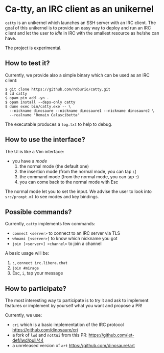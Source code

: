# Ca-tty, an IRC client as an unikernel

`catty` is an unikernel which launches an SSH server with an IRC client. The
goal of this unikernel is to provide an easy way to deploy and run an IRC client
and let the user to _idle_ in IRC with the smallest resource as he/she can have.

The project is experimental.

## How to test it?

Currently, we provide also a simple binary which can be used as an IRC client:
```shell-session
$ git clone https://github.com/roburio/catty.git
$ cd catty
$ opam pin add -yn .
$ opam install --deps-only catty
$ dune exec bin/catty.exe -- \
  --nickname dinosaure --nickname dinosaure1 --nickname dinosaure2 \
  --realname "Romain Calascibetta"
```

The executable produces a `log.txt` to help to debug.

## How to use the interface?

The UI is like a Vim interface:
- you have a _mode_
  1) the normal mode (the default one)
  2) the insertion mode (from the normal mode, you can tap `i`)
  3) the command mode (from the normal mode, you can tap `:`)
  4) you can come back to the normal mode with Esc

The normal mode let you to set the input. We advise the user to look into
`src/prompt.ml` to see modes and key bindings.

## Possible commands?

Currently, `catty` implements few commands:
- `connect <server>` to connect to an IRC server via TLS
- `whoami [<server>]` to know which nickname you got
- `join [<server>] <channel>` to join a channel

A basic usage will be:
1) `:`, `connect irc.libera.chat`
2) `join #mirage`
3) Esc, `i`, tap your message 

## How to participate?

The most interesting way to participate is to try it and ask to implement
features or implement by yourself what you want and propose a PR!

Currently, we use:
- `cri` which is a basic implementation of the IRC protocol
  https://github.com/dinosaure/cri
- a fork of `lwd` and `nottui` from this PR:
  https://github.com/let-def/lwd/pull/44
- a unreleased version of `art`
  https://github.com/dinosaure/art
